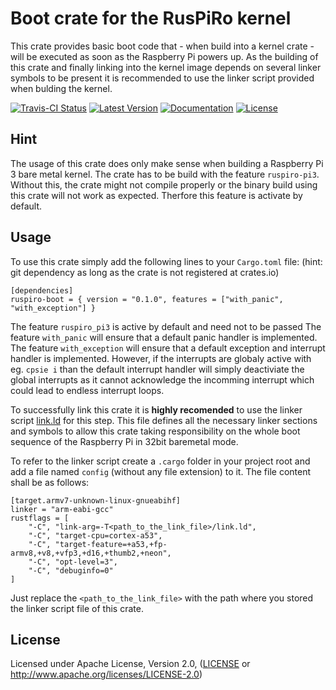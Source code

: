 # Boot crate for the RusPiRo kernel

This crate provides basic boot code that - when build into a kernel crate - will be executed as soon as the Raspberry Pi powers up. As the building of this crate and finally linking into the kernel image depends on several linker symbols to be present it is recommended to use the linker script provided when bulding the kernel.

[![Travis-CI Status](https://api.travis-ci.org/RusPiRo/ruspiro-boot.svg?branch=master)](https://travis-ci.org/RusPiRo/ruspiro-boot)
[![Latest Version](https://img.shields.io/crates/v/ruspiro-boot.svg)](https://crates.io/crates/ruspiro-boot)
[![Documentation](https://docs.rs/ruspiro-boot/badge.svg)](https://docs.rs/ruspiro-boot)
[![License](https://img.shields.io/crates/l/ruspiro-boot.svg)](https://github.com/RusPiRo/ruspiro-boot#license)

## Hint

The usage of this crate does only make sense when building a Raspberry Pi 3 bare metal kernel. The crate has to be build with the feature ``ruspiro-pi3``. Without this, the crate might not compile properly or the binary build using this crate will not work as expected. Therfore this feature is activate by default.

## Usage
To use this crate simply add the following lines to your ``Cargo.toml`` file:
(hint: git dependency as long as the crate is not registered at crates.io)
```
[dependencies]
ruspiro-boot = { version = "0.1.0", features = ["with_panic", "with_exception"] }
```
The feature ``ruspiro_pi3`` is active by default and need not to be passed
The feature ``with_panic`` will ensure that a default panic handler is implemented.
The feature ``with_exception`` will ensure that a default exception and interrupt handler is implemented. However, if the interrupts are globaly active with eg. ``cpsie i`` than the default interrupt handler will simply deactiviate the global interrupts as it cannot acknowledge the incomming interrupt which could lead to endless interrupt loops.

To successfully link this crate it is **highly recomended** to use the linker script [link.ld](link.ld) for this step. This file defines all the necessary linker sections and symbols to allow this crate taking responsibility on the whole boot sequence of the Raspberry Pi in 32bit baremetal mode.

To refer to the linker script create a ``.cargo`` folder in your project root and add a file named ``config`` (without any file extension) to it. The file content shall be as follows:
```
[target.armv7-unknown-linux-gnueabihf]
linker = "arm-eabi-gcc"
rustflags = [
    "-C", "link-arg=-T<path_to_the_link_file>/link.ld",
    "-C", "target-cpu=cortex-a53",
    "-C", "target-feature=+a53,+fp-armv8,+v8,+vfp3,+d16,+thumb2,+neon",
    "-C", "opt-level=3",
    "-C", "debuginfo=0"
]
```
Just replace the ``<path_to_the_link_file>`` with the path where you stored the linker script file of this crate.


## License
Licensed under Apache License, Version 2.0, ([LICENSE](LICENSE) or http://www.apache.org/licenses/LICENSE-2.0)